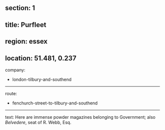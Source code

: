 section: 1
----
title: Purfleet
----
region: essex
----
location: 51.481, 0.237
----
company:
- london-tilbury-and-southend
----
route:
- fenchurch-street-to-tilbury-and-southend
----
text: Here are immense powder magazines belonging to Government; also *Belvedere*, seat of R. Webb, Esq.
